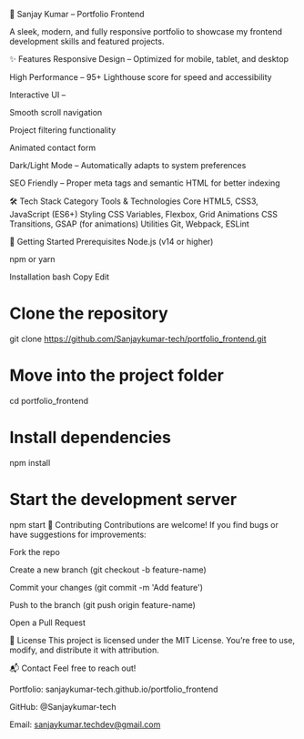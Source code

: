 🌟 Sanjay Kumar – Portfolio Frontend



A sleek, modern, and fully responsive portfolio to showcase my frontend development skills and featured projects.


✨ Features
Responsive Design – Optimized for mobile, tablet, and desktop

High Performance – 95+ Lighthouse score for speed and accessibility

Interactive UI –

Smooth scroll navigation

Project filtering functionality

Animated contact form

Dark/Light Mode – Automatically adapts to system preferences

SEO Friendly – Proper meta tags and semantic HTML for better indexing

🛠️ Tech Stack
Category	Tools & Technologies
Core	HTML5, CSS3, JavaScript (ES6+)
Styling	CSS Variables, Flexbox, Grid
Animations	CSS Transitions, GSAP (for animations)
Utilities	Git, Webpack, ESLint

🚀 Getting Started
Prerequisites
Node.js (v14 or higher)

npm or yarn

Installation
bash
Copy
Edit
# Clone the repository
git clone https://github.com/Sanjaykumar-tech/portfolio_frontend.git

# Move into the project folder
cd portfolio_frontend

# Install dependencies
npm install

# Start the development server
npm start
🤝 Contributing
Contributions are welcome! If you find bugs or have suggestions for improvements:

Fork the repo

Create a new branch (git checkout -b feature-name)

Commit your changes (git commit -m 'Add feature')

Push to the branch (git push origin feature-name)

Open a Pull Request

📄 License
This project is licensed under the MIT License.
You’re free to use, modify, and distribute it with attribution.

📬 Contact
Feel free to reach out!

Portfolio: sanjaykumar-tech.github.io/portfolio_frontend

GitHub: @Sanjaykumar-tech

Email: sanjaykumar.techdev@gmail.com
